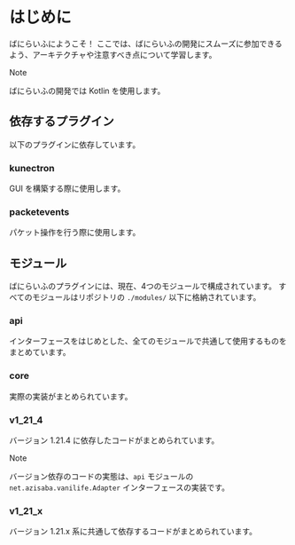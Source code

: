 # はじめに

ばにらいふにようこそ！
ここでは、ばにらいふの開発にスムーズに参加できるよう、アーキテクチャや注意すべき点について学習します。

> [!NOTE]
> ばにらいふの開発では Kotlin を使用します。

## 依存するプラグイン

以下のプラグインに依存しています。

### kunectron

GUI を構築する際に使用します。

### packetevents

パケット操作を行う際に使用します。

## モジュール

ばにらいふのプラグインには、現在、4つのモジュールで構成されています。
すべてのモジュールはリポジトリの `./modules/` 以下に格納されています。

### api

インターフェースをはじめとした、全てのモジュールで共通して使用するものをまとめています。

### core

実際の実装がまとめられています。

### v1_21_4

バージョン 1.21.4 に依存したコードがまとめられています。

> [!NOTE]
> バージョン依存のコードの実態は、`api` モジュールの `net.azisaba.vanilife.Adapter` インターフェースの実装です。

### v1_21_x

バージョン 1.21.x 系に共通して依存するコードがまとめられています。